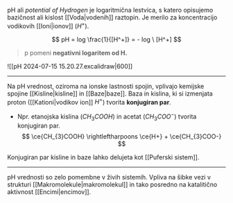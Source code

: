 pH ali *potential of Hydrogen* je logaritmična lestvica, s katero opisujemo bazičnost ali kislost [[Voda|vodenih]] raztopin. Je merilo za koncentracijo vodikovih [[Ioni|ionov]] ($H^{+}$). 

$$
pH = log \frac{1}{[H^+]} = - log \ [H^+]
$$

>p pomeni **negativni logaritem od H.**

![[pH 2024-07-15 15.20.27.excalidraw|600]]

---

Na pH vrednost, oziroma na ionske lastnosti spojin, vplivajo kemijske spojine [[Kisline|kisline]] in [[Baze|baze]]. Baza in kislina, ki si izmenjata proton ([[Kationi|vodikov ion]] $H^+$) tvorita **konjugiran par**. 

- Npr. etanojska kislina ($CH_{3}COOH$) in acetat ($CH_{3}COO^{-}$) tvorita konjugiran par.
$$
\ce{CH_{3}COOH} \rightleftharpoons \ce{H+} + \ce{CH_{3}COO-}
$$

Konjugiran par kisline in baze lahko delujeta kot [[Puferski sistem]].

---

pH vrednosti so zelo pomembne v živih sistemih. Vpliva na šibke vezi v strukturi [[Makromolekule|makromolekul]] in tako posredno na katalitično aktivnost [[Encimi|encimov]].